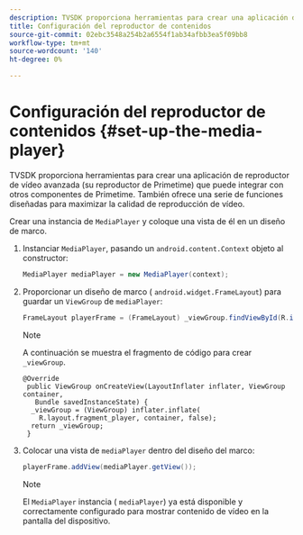 ```yaml
---
description: TVSDK proporciona herramientas para crear una aplicación de reproductor de vídeo avanzada (su reproductor de Primetime) que puede integrar con otros componentes de Primetime. También ofrece una serie de funciones diseñadas para maximizar la calidad de reproducción de vídeo.
title: Configuración del reproductor de contenidos
source-git-commit: 02ebc3548a254b2a6554f1ab34afbb3ea5f09bb8
workflow-type: tm+mt
source-wordcount: '140'
ht-degree: 0%

---
```


# Configuración del reproductor de contenidos {#set-up-the-media-player}

TVSDK proporciona herramientas para crear una aplicación de reproductor de vídeo avanzada (su reproductor de Primetime) que puede integrar con otros componentes de Primetime. También ofrece una serie de funciones diseñadas para maximizar la calidad de reproducción de vídeo.

<!--<a id="section_1FE83A68DE624F20B52C0959851F5699"></a>-->

Crear una instancia de `MediaPlayer` y coloque una vista de él en un diseño de marco.

1. Instanciar `MediaPlayer`, pasando un `android.content.Context` objeto al constructor:

   ```java
   MediaPlayer mediaPlayer = new MediaPlayer(context);
   ```

1. Proporcionar un diseño de marco ( `android.widget.FrameLayout`) para guardar un `ViewGroup` de `mediaPlayer`:

   ```java
   FrameLayout playerFrame = (FrameLayout) _viewGroup.findViewById(R.id.playerFrame);
   ```

   >[!NOTE]
   >
   >A continuación se muestra el fragmento de código para crear `_viewGroup`.

   ```
   @Override 
    public ViewGroup onCreateView(LayoutInflater inflater, ViewGroup container, 
      Bundle savedInstanceState) { 
     _viewGroup = (ViewGroup) inflater.inflate( 
       R.layout.fragment_player, container, false); 
     return _viewGroup; 
    }
   ```

1. Colocar una vista de `mediaPlayer` dentro del diseño del marco:

   ```java
   playerFrame.addView(mediaPlayer.getView());
   ```

   >[!NOTE]
   >
   >El `MediaPlayer` instancia ( `mediaPlayer`) ya está disponible y correctamente configurado para mostrar contenido de vídeo en la pantalla del dispositivo.
